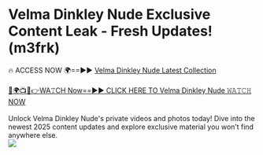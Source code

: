 # Velma Dinkley Nude Exclusive Content Leak - Fresh Updates! (m3frk)

🔥 ACCESS NOW 🌍==►► <a href="https://tinyurl.com/yc657z5k" rel="nofollow">Velma Dinkley Nude Latest Collection</a>
<br><br>
[🔴🌍📺📱👉WA𝚃CH Now==►► CLICK HERE TO Velma Dinkley Nude 𝚆𝙰𝚃𝙲𝙷 NOW](https://tinyurl.com/yc657z5k)
<br><br>
Unlock Velma Dinkley Nude's private videos and photos today! Dive into the newest 2025 content updates and explore exclusive material you won’t find anywhere else.
<br>
<a href="https://tinyurl.com/yc657z5k" rel="nofollow" data-target="animated-image.originalLink"><img src="https://camo.githubusercontent.com/8a4f000d20f83aca3bf7ec5f350d767afa0574a8a352519fd8cfa583a6f93a33/68747470733a2f2f692e696d6775722e636f6d2f644a486b345a712e676966" data-canonical-src="https://i.imgur.com/dJHk4Zq.gif" style="max-width: 100%; display: inline-block;" data-target="animated-image.originalImage"></a>
<br>

